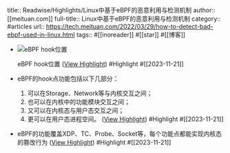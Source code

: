 title:: Readwise/Highlights/Linux中基于eBPF的恶意利用与检测机制
author:: [[meituan.com]]
full-title:: Linux中基于eBPF的恶意利用与检测机制
category:: #articles
url:: https://tech.meituan.com/2022/03/29/how-to-detect-bad-ebpf-used-in-linux.html
tags:: #[[inoreader]] #[[star]] #[[博客]]
- ![eBPF hook位置](https://p0.meituan.net/travelcube/5d1334dbd4bdc0a5c12aeaafcc0297e9478380.png)
  
  eBPF hook位置 ([View Highlight](https://read.readwise.io/read/01hfqv4mn24717zsw0e8kayrf6)) #Highlight #[[2023-11-21]]
- eBPF的hook点功能包括以下几部分：
  
  1.  可以在Storage、Network等与内核交互之间；
  2.  也可以在内核中的功能模块交互之间；
  3.  又可以在内核态与用户态交互之间；
  4.  更可以在用户态进程空间。 ([View Highlight](https://read.readwise.io/read/01hfqv5t4rnxtpa3qgpvzcamxy)) #Highlight #[[2023-11-21]]
- eBPF的功能覆盖XDP、TC、Probe、Socket等，每个功能点都能实现内核态的篡改行为 ([View Highlight](https://read.readwise.io/read/01hfqv5ebq33kvrre659thpcz3)) #Highlight #[[2023-11-21]]